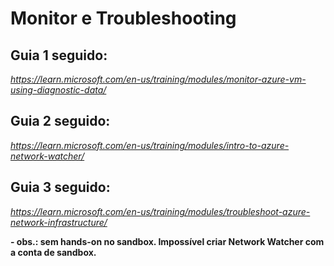 # Monitor e Troubleshooting

## Guia 1 seguido:
_https://learn.microsoft.com/en-us/training/modules/monitor-azure-vm-using-diagnostic-data/_

## Guia 2 seguido:
_https://learn.microsoft.com/en-us/training/modules/intro-to-azure-network-watcher/_

## Guia 3 seguido:
_https://learn.microsoft.com/en-us/training/modules/troubleshoot-azure-network-infrastructure/_

__- obs.: sem hands-on no sandbox. Impossível criar Network Watcher com a conta de sandbox.__

